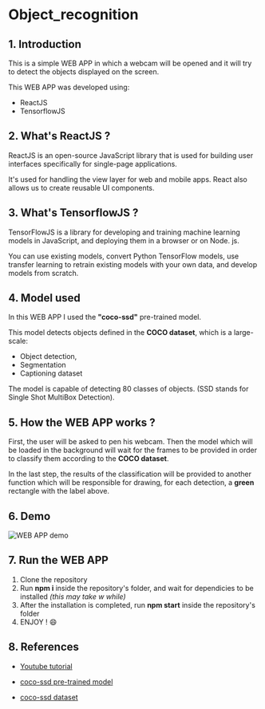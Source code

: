 # Object_recognition

## 1. Introduction

This is a simple WEB APP in which a webcam will be opened and it will try to detect the objects displayed on the screen.

This WEB APP was developed using:

* ReactJS
* TensorflowJS

## 2. What's ReactJS ?

ReactJS is an open-source JavaScript library that is used for building user interfaces specifically for single-page applications. 

It's used for handling the view layer for web and mobile apps. React also allows us to create reusable UI components.

## 3. What's TensorflowJS ?

TensorFlowJS is a library for developing and training machine learning models in JavaScript, and deploying them in a browser or on Node. js. 

You can use existing models, convert Python TensorFlow models, use transfer learning to retrain existing models with your own data, and develop models from scratch.

## 4. Model used

In this WEB APP I used the **"coco-ssd"** pre-trained model. 

This model detects objects defined in the **COCO dataset**, which is a large-scale: 

* Object detection, 
* Segmentation
* Captioning dataset

The model is capable of detecting 80 classes of objects. (SSD stands for Single Shot MultiBox Detection).

## 5. How the WEB APP works ?

First, the user will be asked to pen his webcam. Then the model which will be loaded in the background will wait for the frames to be provided in order to classify them according to the **COCO dataset**. 

In the last step, the results of the classification will be provided to another function which will be responsible for drawing, for each detection, a **green** rectangle with the label above.

## 6. Demo

![WEB APP demo](./assets/app_demo.gif "WEB APP demo")

## 7. Run the WEB APP

1. Clone the repository
2. Run **npm i** inside the repository's folder, and wait for dependicies to be installed *(this may take w while)*
3. After the installation is completed, run **npm start** inside the repository's folder
4. ENJOY ! 😄

## 8. References

* [Youtube tutorial](https://www.youtube.com/watch?v=uTdUUpfA83s&t=476s&ab_channel=NicholasRenotte)

* [coco-ssd pre-trained model](https://www.youtube.com/watch?v=uTdUUpfA83s&t=476s&ab_channel=NicholasRenotte)

* [coco-ssd dataset](https://cocodataset.org/#home)